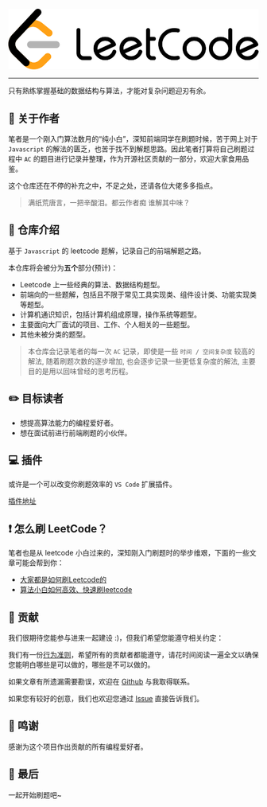 ![leetcode](/tools/images/logo_en.svg)

----

只有熟练掌握基础的数据结构与算法，才能对复杂问题迎刃有余。

## 🔱 关于作者

笔者是一个刚入门算法数月的“纯小白”，深知前端同学在刷题时候，苦于网上对于 `Javascript` 的解法的匮乏，也苦于找不到解题思路。因此笔者打算将自己刷题过程中 `AC` 的题目进行记录并整理，作为开源社区贡献的一部分，欢迎大家食用品鉴。

这个仓库还在不停的补充之中，不足之处，还请各位大佬多多指点。

> 满纸荒唐言，一把辛酸泪。都云作者痴 谁解其中味？

## 📘 仓库介绍

基于 `Javascript` 的 leetcode 题解，记录自己的前端解题之路。

本仓库将会被分为**五个**部分(预计)：

* Leetcode 上一些经典的算法、数据结构题型。
* 前端向的一些题解，包括且不限于常见工具实现类、组件设计类、功能实现类等题型。
* 计算机通识知识，包括计算机组成原理，操作系统等题型。
* 主要面向大厂面试的项目、工作、个人相关的一些题型。
* 其他未被分类的题型。

> 本仓库会记录笔者的每一次 `AC` 记录，即使是一些 `时间 / 空间复杂度` 较高的解法, 随着刷题次数的逐步增加, 也会逐步记录一些更低复杂度的解法, 主要目的是用以回味曾经的思考历程。

## ✏️ 目标读者

* 想提高算法能力的编程爱好者。
* 想在面试前进行前端刷题的小伙伴。

## 💻 插件

或许是一个可以改变你刷题效率的 `VS Code` 扩展插件。

[插件地址](https://github.com/LeetCode-OpenSource/vscode-leetcode)

## ❗ 怎么刷 LeetCode？

笔者也是从 leetcode 小白过来的，深知刚入门刷题时的举步维艰，下面的一些文章可能会帮到你：

* [大家都是如何刷Leetcode的](https://www.zhihu.com/question/280279208)
* [算法小白如何高效、快速刷leetcode](https://www.zhihu.com/question/321738058)

## 💝 贡献

我们很期待您能参与进来一起建设 :)，但我们希望您能遵守相关约定：

我们有一份[行为准则](CODE_OF_CONDUCT.md)，希望所有的贡献者都能遵守，请花时间阅读一遍全文以确保您能明白哪些是可以做的，哪些是不可以做的。

如果文章有所遗漏需要勘误，欢迎在 [Github](https://github.com/qulongjun) 与我取得联系。

如果您有较好的创意，我们也欢迎您通过 [Issue](https://github.com/qulongjun/leetcode/issues) 直接告诉我们。

## 💌 鸣谢

感谢为这个项目作出贡献的所有编程爱好者。

## 🍖 最后

一起开始刷题吧~